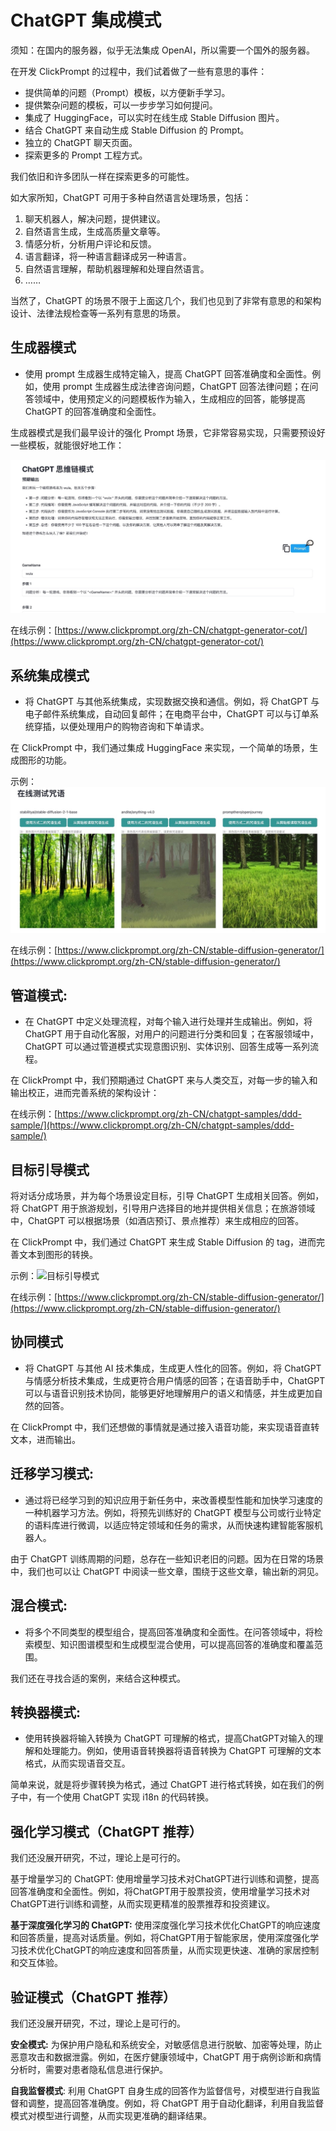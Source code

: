 # ChatGPT 集成模式

须知：在国内的服务器，似乎无法集成  OpenAI，所以需要一个国外的服务器。

在开发 ClickPrompt 的过程中，我们试着做了一些有意思的事件：

- 提供简单的问题（Prompt）模板，以方便新手学习。
- 提供繁杂问题的模板，可以一步步学习如何提问。
- 集成了 HuggingFace，可以实时在线生成 Stable Diffusion 图片。
- 结合 ChatGPT 来自动生成 Stable Diffusion 的 Prompt。
- 独立的 ChatGPT 聊天页面。
- 探索更多的 Prompt 工程方式。

我们依旧和许多团队一样在探索更多的可能性。

如大家所知，ChatGPT 可用于多种自然语言处理场景，包括：

1. 聊天机器人，解决问题，提供建议。
2. 自然语言生成，生成高质量文章等。
3. 情感分析，分析用户评论和反馈。
4. 语言翻译，将一种语言翻译成另一种语言。
5. 自然语言理解，帮助机器理解和处理自然语言。
6. ……

当然了，ChatGPT 的场景不限于上面这几个，我们也见到了非常有意思的和架构设计、法律法规检查等一系列有意思的场景。

## **生成器模式**

- 使用 prompt 生成器生成特定输入，提高 ChatGPT 回答准确度和全面性。例如，使用 prompt 生成器生成法律咨询问题，ChatGPT 回答法律问题；在问答领域中，使用预定义的问题模板作为输入，生成相应的回答，能够提高 ChatGPT 的回答准确度和全面性。

生成器模式是我们最早设计的强化 Prompt 场景，它非常容易实现，只需要预设好一些模板，就能很好地工作：

![生成器模式](images/generator.jpeg)

在线示例：[https://www.clickprompt.org/zh-CN/chatgpt-generator-cot/](https://www.clickprompt.org/zh-CN/chatgpt-generator-cot/)

## 系统集成模式

- 将 ChatGPT 与其他系统集成，实现数据交换和通信。例如，将 ChatGPT 与电子邮件系统集成，自动回复邮件；在电商平台中，ChatGPT 可以与订单系统穿插，以便处理用户的购物咨询和下单请求。

在 ClickPrompt 中，我们通过集成  HuggingFace 来实现，一个简单的场景，生成图形的功能。

示例：![生成器模式](images/integration.jpeg)

在线示例：[https://www.clickprompt.org/zh-CN/stable-diffusion-generator/](https://www.clickprompt.org/zh-CN/stable-diffusion-generator/)

## **管道模式**:

- 在 ChatGPT 中定义处理流程，对每个输入进行处理并生成输出。例如，将 ChatGPT 用于自动化客服，对用户的问题进行分类和回复；在客服领域中，ChatGPT 可以通过管道模式实现意图识别、实体识别、回答生成等一系列流程。

在 ClickPrompt 中，我们预期通过 ChatGPT 来与人类交互，对每一步的输入和输出校正，进而完善系统的架构设计：

在线示例：[https://www.clickprompt.org/zh-CN/chatgpt-samples/ddd-sample/](https://www.clickprompt.org/zh-CN/chatgpt-samples/ddd-sample/)

## **目标引导模式**

 将对话分成场景，并为每个场景设定目标，引导 ChatGPT 生成相关回答。例如，将 ChatGPT 用于旅游规划，引导用户选择目的地并提供相关信息；在旅游领域中，ChatGPT 可以根据场景（如酒店预订、景点推荐）来生成相应的回答。

在 ClickPrompt 中，我们通过 ChatGPT 来生成 Stable Diffusion 的 tag，进而完善文本到图形的转换。

示例：![目标引导模式](images/guide.png)

在线示例：[https://www.clickprompt.org/zh-CN/stable-diffusion-generator/](https://www.clickprompt.org/zh-CN/stable-diffusion-generator/)

## **协同模式**

- 将 ChatGPT 与其他 AI 技术集成，生成更人性化的回答。例如，将 ChatGPT 与情感分析技术集成，生成更符合用户情感的回答；在语音助手中，ChatGPT 可以与语音识别技术协同，能够更好地理解用户的语义和情感，并生成更加自然的回答。

在 ClickPrompt 中，我们还想做的事情就是通过接入语音功能，来实现语音直转文本，进而输出。

## **迁移学习模式:**

- 通过将已经学习到的知识应用于新任务中，来改善模型性能和加快学习速度的一种机器学习方法。例如，将预先训练好的 ChatGPT 模型与公司或行业特定的语料库进行微调，以适应特定领域和任务的需求，从而快速构建智能客服机器人。

由于 ChatGPT 训练周期的问题，总存在一些知识老旧的问题。因为在日常的场景中，我们也可以让 ChatGPT 中阅读一些文章，围绕于这些文章，输出新的洞见。

## **混合模式**:

- 将多个不同类型的模型组合，提高回答准确度和全面性。在问答领域中，将检索模型、知识图谱模型和生成模型混合使用，可以提高回答的准确度和覆盖范围。

我们还在寻找合适的案例，来结合这种模式。

## **转换器模式**:

- 使用转换器将输入转换为 ChatGPT 可理解的格式，提高ChatGPT对输入的理解和处理能力。例如，使用语音转换器将语音转换为 ChatGPT 可理解的文本格式，从而实现语音交互。

简单来说，就是将步骤转换为格式，通过 ChatGPT 进行格式转换，如在我们的例子中，有一个使用 ChatGPT 实现 i18n 的代码转换。

## **强化学习模式**（ChatGPT 推荐）

我们还没展开研究，不过，理论上是可行的。

基于增量学习的 ChatGPT: 使用增量学习技术对ChatGPT进行训练和调整，提高回答准确度和全面性。例如，将ChatGPT用于股票投资，使用增量学习技术对ChatGPT进行训练和调整，从而实现更精准的股票推荐和投资建议。

**基于深度强化学习的 ChatGPT:** 使用深度强化学习技术优化ChatGPT的响应速度和回答质量，提高对话质量。例如，将ChatGPT用于智能家居，使用深度强化学习技术优化ChatGPT的响应速度和回答质量，从而实现更快速、准确的家居控制和交互体验。

## **验证模式**（ChatGPT 推荐）

我们还没展开研究，不过，理论上是可行的。

**安全模式:** 为保护用户隐私和系统安全，对敏感信息进行脱敏、加密等处理，防止恶意攻击和数据泄露。例如，在医疗健康领域中，ChatGPT 用于病例诊断和病情分析时，需要对患者隐私信息进行保护。

**自我监督模式**: 利用 ChatGPT 自身生成的回答作为监督信号，对模型进行自我监督和调整，提高回答准确度。例如，将 ChatGPT 用于自动化翻译，利用自我监督模式对模型进行调整，从而实现更准确的翻译结果。
